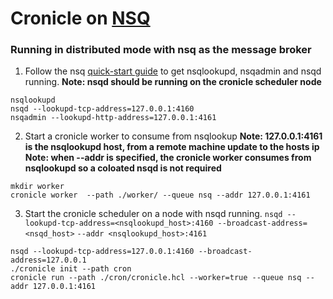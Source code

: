 # Cronicle on [NSQ](https://nsq.io/)

### Running in distributed mode with nsq as the message broker

1) Follow the nsq [quick-start guide](https://nsq.io/overview/quick_start.html) to get nsqlookupd,  nsqadmin and nsqd running.
__Note: nsqd should be running on the cronicle scheduler node__
```
nsqlookupd
nsqd --lookupd-tcp-address=127.0.0.1:4160
nsqadmin --lookupd-http-address=127.0.0.1:4161
```

2) Start a cronicle worker to consume from nsqlookup
__Note: 127.0.0.1:4161 is the nsqlookupd host, from a remote machine update to the hosts ip__
__Note: when --addr is specified, the cronicle worker consumes from nsqlookupd so a coloated nsqd is not required__
```
mkdir worker
cronicle worker  --path ./worker/ --queue nsq --addr 127.0.0.1:4161
```

3) Start the cronicle scheduler on a node with nsqd running.
`nsqd --lookupd-tcp-address=<nsqlookupd_host>:4160 --broadcast-address=<nsqd_host>`
`--addr <nsqlookupd_host>:4161`
```
nsqd --lookupd-tcp-address=127.0.0.1:4160 --broadcast-address=127.0.0.1
./cronicle init --path cron
cronicle run --path ./cron/cronicle.hcl --worker=true --queue nsq --addr 127.0.0.1:4161
```

